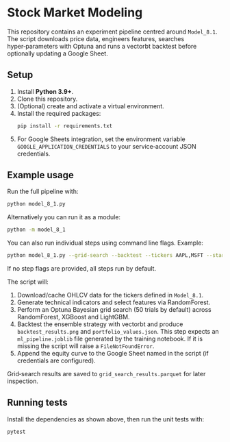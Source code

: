 # Stock Market Modeling

This repository contains an experiment pipeline centred around `Model_8.1`. The script downloads price data, engineers features, searches hyper‑parameters with Optuna and runs a vectorbt backtest before optionally updating a Google Sheet.

## Setup

1. Install **Python 3.9+**.
2. Clone this repository.
3. (Optional) create and activate a virtual environment.
4. Install the required packages:
   ```bash
   pip install -r requirements.txt
   ```
5. For Google Sheets integration, set the environment variable
    `GOOGLE_APPLICATION_CREDENTIALS` to your service‑account JSON credentials.

## Example usage

Run the full pipeline with:

```bash
python model_8_1.py
```

Alternatively you can run it as a module:

```bash
python -m model_8_1
```

You can also run individual steps using command line flags. Example:

```bash
python model_8_1.py --grid-search --backtest --tickers AAPL,MSFT --start 2020-01-01 --end 2023-01-01
```

If no step flags are provided, all steps run by default.

The script will:

1. Download/cache OHLCV data for the tickers defined in `Model_8.1`.
2. Generate technical indicators and select features via RandomForest.
3. Perform an Optuna Bayesian grid search (50 trials by default) across RandomForest, XGBoost and LightGBM.
4. Backtest the ensemble strategy with vectorbt and produce `backtest_results.png`
   and `portfolio_values.json`. This step expects an `ml_pipeline.joblib` file
   generated by the training notebook. If it is missing the script will raise a
   `FileNotFoundError`.
5. Append the equity curve to the Google Sheet named in the script (if credentials
   are configured).

Grid‑search results are saved to `grid_search_results.parquet` for later inspection.

## Running tests

Install the dependencies as shown above, then run the unit tests with:

```bash
pytest
```
